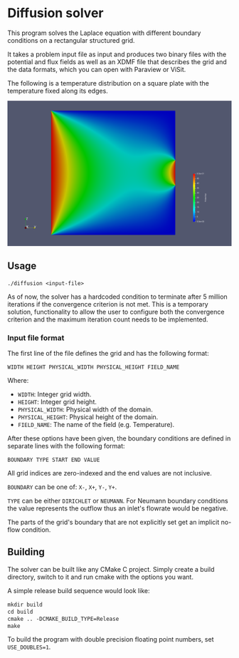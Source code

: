 # Diffusion solver

This program solves the Laplace equation with different boundary conditions on a rectangular structured grid.

It takes a problem input file as input and produces two binary files with the potential and flux fields as well as an XDMF file that describes the grid and the data formats, which you can open with Paraview or ViSit.

The following is a temperature distribution on a square plate with the temperature fixed along its edges.

![Screenshot](examples/screenshots/test200.png "Temperature distribution on a square plate.")

## Usage

```
./diffusion <input-file>
```

As of now, the solver has a hardcoded condition to terminate after 5 million iterations if the convergence criterion is not met. This is a temporary solution, functionality to allow the user to configure both the convergence criterion and the maximum iteration count needs to be implemented.

### Input file format

The first line of the file defines the grid and has the following format:

```
WIDTH HEIGHT PHYSICAL_WIDTH PHYSICAL_HEIGHT FIELD_NAME
```

Where:
* `WIDTH`: Integer grid width.
* `HEIGHT`: Integer grid height.
* `PHYSICAL_WIDTH`: Physical width of the domain.
* `PHYSICAL_HEIGHT`: Physical height of the domain.
* `FIELD_NAME`: The name of the field (e.g. Temperature).

After these options have been given, the boundary conditions are defined in separate lines with the following format:

```
BOUNDARY TYPE START END VALUE
```

All grid indices are zero-indexed and the end values are not inclusive.

`BOUNDARY` can be one of: `X-`, `X+`, `Y-`, `Y+`.

`TYPE` can be either `DIRICHLET` or `NEUMANN`. For Neumann boundary conditions the value represents the outflow thus an inlet's flowrate would be negative.

The parts of the grid's boundary that are not explicitly set get an implicit no-flow condition.

## Building

The solver can be built like any CMake C project. Simply create a build directory, switch to it and run cmake with the options you want.

A simple release build sequence would look like:

```
mkdir build
cd build
cmake .. -DCMAKE_BUILD_TYPE=Release
make
```

To build the program with double precision floating point numbers, set `USE_DOUBLES=1`.